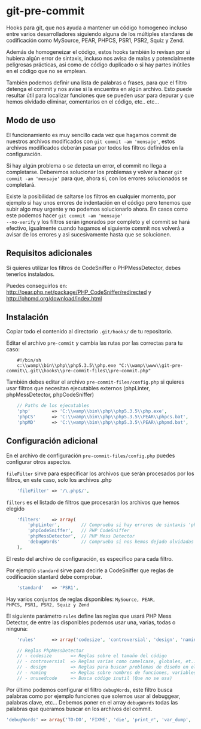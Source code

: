 git-pre-commit
==============

Hooks para git, que nos ayuda a mantener un código homogeneo incluso entre varios desarrolladores siguiendo alguna de los múltiples standares de codificación como MySource, PEAR, PHPCS, PSR1, PSR2, Squiz y Zend.

Además de homogeneizar el código, estos hooks también lo revisan por si hubiera algún error de sintaxis, incluso nos avisa de malas y potencialmente peligrosas prácticas, asi como de código duplicado o si hay partes inútiles en el código que no se emplean.

También podemos definir una lista de palabras o frases, para que el filtro detenga el commit y nos avise si la encuentra en algún archivo.
Esto puede resultar útil para localizar funciones que se pueden usar para depurar y que hemos olvidado eliminar, comentarios en el código, etc.. etc...



Modo de uso
------------

El funcionamiento es muy sencillo cada vez que hagamos commit de nuestros archivos modificados con <code>git commit -am 'mensaje'</code>, estos archivos modificados deberán pasar por todos los filtros definidos en la configuración.

Si hay algún problema o se detecta un error, el commit no llega a completarse. Deberemos solucionar los problemas y volver a hacer <code>git commit -am 'mensaje'</code> para que, ahora si, con los errores solucionados se completará.

Existe la posibilidad de saltarse los filtros en cualquier momento, por ejemplo si hay unos errores de indentación en el código pero tenemos que subir algo muy urgente y no podemos solucionarlo ahora.
En casos como este podemos hacer <code>git commit -am 'mensaje' --no-verify</code> y los filtros serán ignorados por completo y el commit se hará efectivo, igualmente cuando hagamos el siguiente commit nos volverá a avisar de los errores y asi sucesivamente hasta que se solucionen.




Requisitos adicionales
-----------------------

Si quieres utilizar los filtros de CodeSniffer o PHPMessDetector, debes tenerlos instalados.

Puedes conseguirlos en:
http://pear.php.net/package/PHP_CodeSniffer/redirected y
http://phpmd.org/download/index.html




Instalación
------------

Copiar todo el contenido al directorio <code>.git/hooks/</code> de tu repositorio.


Editar el archivo <code>pre-commit</code> y cambia las rutas por las correctas para tu caso:

```
    #!/bin/sh
    c:\\wamp\\bin\\php\\php5.3.5\\php.exe "C:\\wamp\\www\\git-pre-commit\\.git\\hooks\\pre-commit-files\\pre-commit.php"
```


También debes editar el archivo <code>pre-commit-files/config.php</code> si quieres usar filtros que necesitan ejecutables externos (phpLinter, phpMessDetector, phpCodeSniffer)

```php
    // Paths de los ejecutables
    'php'        => 'C:\\wamp\\bin\\php\\php5.3.5\\php.exe',
    'phpCS'      => 'C:\\wamp\\bin\\php\\php5.3.5\\PEAR\\phpcs.bat',
    'phpMD'      => 'C:\\wamp\\bin\\php\\php5.3.5\\PEAR\\phpmd.bat',	
```



Configuración adicional
-----------------------

En el archivo de configuración <code>pre-commit-files/config.php</code> puedes configurar otros aspectos.


<code>fileFilter</code> sirve para especificar los archivos que serán procesados por los filtros, en este caso, solo los archivos .php

```php
	'fileFilter' => '/\.php$/',
```


<code>filters</code> es el listado de filtros que procesarán los archivos que hemos elegido

```php
    'filters'    => array(
        'phpLinter',        // Comprueba si hay errores de sintaxis 'php.exe -l'
        'phpCodeSniffer',   // PHP CodeSniffer
        'phpMessDetector',  // PHP Mess Detector
        'debugWords'        // Comprueba si nos hemos dejado olvidadas palabras o funcionces que usamos para debuggear p. ej. Util::dump
    ),
```


El resto del archivo de configuración, es específico para cada filtro.


Por ejemplo <code>standard</code> sirve para decirle a CodeSniffer que reglas de codificación stantard debe comprobar.

```php
    'standard'   => 'PSR1',
```
Hay varios conjuntos de reglas disponibles: <code>MySource, PEAR, PHPCS, PSR1, PSR2, Squiz y Zend</code>


El siguiente parámetro <code>rules</code> define las reglas que usará PHP Mess Detector, de entre las disponibles podemos usar una, varias, todas o ninguna:

```php
    'rules'      => array('codesize', 'controversial', 'design', 'naming', 'unusedcode'),

    // Reglas PhpMessDetector
    // - codesize       => Reglas sobre el tamaño del código
    // - controversial  => Reglas varias como camelcase, globales, et...
    // - design         => Reglas para buscar problemas de diseño en el código
    // - naming         => Reglas sobre nombres de funciones, variables, etc... 
    // - unusedcode     => Busca código inutil (Que no se usa)
```


Por último podemos configurar el filtro <code>debugWords</code>, este filtro busca palabras como por ejemplo funciones que solemos usar al debuggear, palabras clave, etc...
Debemos poner en el array <code>debugWords</code> todas las palabras que queramos buscar en los archivos del commit.

```php
'debugWords' => array('TO-DO', 'FIXME', 'die', 'print_r', 'var_dump', 'Util::dump')
```